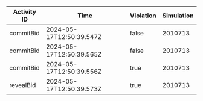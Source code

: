 | Activity ID | Time | Violation | Simulation |
| --- | --- | --- | --- |
| commitBid | 2024-05-17T12:50:39.547Z | false | 2010713 |
| commitBid | 2024-05-17T12:50:39.565Z | false | 2010713 |
| commitBid | 2024-05-17T12:50:39.556Z | true | 2010713 |
| revealBid | 2024-05-17T12:50:39.573Z | true | 2010713 |